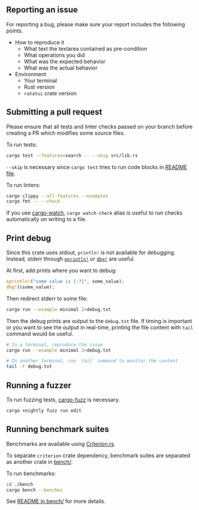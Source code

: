 ## Reporting an issue

For reporting a bug, please make sure your report includes the following points.

- How to reproduce it
  - What text the textarea contained as pre-condition
  - What operations you did
  - What was the expected behavior
  - What was the actual behavior
- Environment
  - Your terminal
  - Rust version
  - `ratatui` crate version

## Submitting a pull request

Please ensure that all tests and linter checks passed on your branch before creating a PR which modifies some source files.

To run tests:

```sh
cargo test --features=search -- --skip src/lib.rs
```

`--skip` is necessary since `cargo test` tries to run code blocks in [README file](./README.md).

To run linters:

```sh
cargo clippy --all-features --examples
cargo fmt -- --check
```

If you use [cargo-watch][], `cargo watch-check` alias is useful to run checks automatically on writing to a file.

## Print debug

Since this crate uses stdout, `println!` is not available for debugging. Instead, stderr through [`eprintln!`][eprintln]
or [`dbg!`][dbg] are useful.

At first, add prints where you want to debug:

```rust
eprintln!("some value is {:?}", some_value);
dbg!(&some_value);
```

Then redirect stderr to some file:

```sh
cargo run --example minimal 2>debug.txt
```

Then the debug prints are output to the `debug.txt` file. If timing is important or you want to see the output in real-time,
printing the file content with `tail` command would be useful.

```sh
# In a terminal, reproduce the issue
cargo run --example minimal 2>debug.txt

# In another terminal, run `tail` command to monitor the content
tail -F debug.txt
```

## Running a fuzzer

To run fuzzing tests, [cargo-fuzz][] is necessary.

```sh
cargo +nightly fuzz run edit
```

## Running benchmark suites

Benchmarks are available using [Criterion.rs][criterion].

To separate `criterion` crate dependency, benchmark suites are separated as another crate in [bench/](./bench).

To run benchmarks:

```sh
cd ./bench
cargo bench --benches
```

See [README in bench/](./bench/README.md) for more details.

[cargo-watch]: https://crates.io/crates/cargo-watch
[cargo-fuzz]: https://github.com/rust-fuzz/cargo-fuzz
[criterion]: https://github.com/bheisler/criterion.rs
[eprintln]: https://doc.rust-lang.org/std/macro.eprintln.html
[dbg]: https://doc.rust-lang.org/std/macro.dbg.html
